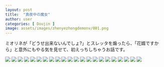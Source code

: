 ```yaml
---
layout: post
title:  "真夜中の魔女"
author: user
categories: [ Doujin ]
image: assets/images/zhenyezhongdemonv/001.png
---
```


ミオリネが「どうせ出来ないんでしょ?」とスレッタを煽ったら、「花婿ですから」と意外にもやる気を見せて、初えっちしちゃうお話です。

![](../assets/images/zhenyezhongdemonv/001.png)
![](../assets/images/zhenyezhongdemonv/002.png)
![](../assets/images/zhenyezhongdemonv/003.png)
![](../assets/images/zhenyezhongdemonv/004.png)
![](../assets/images/zhenyezhongdemonv/005.png)
![](../assets/images/zhenyezhongdemonv/006.png)
![](../assets/images/zhenyezhongdemonv/007.png)
![](../assets/images/zhenyezhongdemonv/008.png)
![](../assets/images/zhenyezhongdemonv/009.png)
![](../assets/images/zhenyezhongdemonv/010.png)
![](../assets/images/zhenyezhongdemonv/011.png)
![](../assets/images/zhenyezhongdemonv/012.png)
![](../assets/images/zhenyezhongdemonv/013.png)
![](../assets/images/zhenyezhongdemonv/014.png)
![](../assets/images/zhenyezhongdemonv/015.png)
![](../assets/images/zhenyezhongdemonv/016.png)
![](../assets/images/zhenyezhongdemonv/017.png)
![](../assets/images/zhenyezhongdemonv/018.png)
![](../assets/images/zhenyezhongdemonv/019.png)
![](../assets/images/zhenyezhongdemonv/020.png)
![](../assets/images/zhenyezhongdemonv/021.png)
![](../assets/images/zhenyezhongdemonv/022.png)